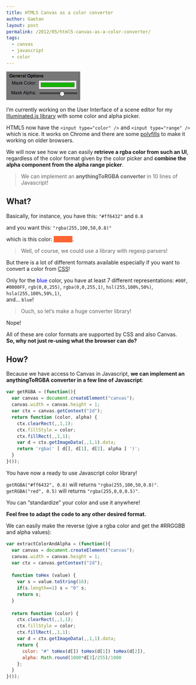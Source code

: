 ```yaml
---
title: HTML5 Canvas as a color converter
author: Gaetan
layout: post
permalink: /2012/05/html5-canvas-as-a-color-converter/
tags:
  - canvas
  - javascript
  - color
---
```


 [2]: http://demo.greweb.fr/illuminated.js/
 [3]: https://github.com/bgrins/spectrum
 [4]: http://www.w3.org/TR/css3-color/

<img src="/images/2012/05/color-alpha-options.png" alt="" class="thumbnail-left" />

I’m currently working on the User Interface of a scene editor for my [Illuminated.js library][2] with some color and alpha picker.

HTML5 now have the `<input type="color" />` and `<input type="range" />` which is nice. It works on Chrome and there are some [polyfills][3] to make it working on older browsers.

We will now see how we can easily **retrieve a rgba color from such an UI**, regardless of the color format given by the color picker and **combine the alpha component from the alpha range picker**.

> We can implement an **anythingToRGBA converter** in 10 lines of Javascript!

## What?

Basically, for instance, you have this: `"#ff6432"` and `0.8`

and you want this: `"rgba(255,100,50,0.8)"`

which is this color: <span style="background: #ff6432; display: inline-block; width: 50px">&nbsp;</span>.

> Well, of course, we could use a library with regexp parsers!

But there is a lot of different formats available especially if you want to convert a color from [CSS][4]!

Only for the <span style="color:blue">blue</span> color, you have at least 7 different representations: `#00F`, `#0000FF`, `rgb(0,0,255)`, `rgba(0,0,255,1)`, `hsl(255,100%,50%)`, `hsla(255,100%,50%,1)`,  
and… `blue`!

> Ouch, so let’s make a huge converter library!

Nope! 

All of these are color formats are supported by CSS and also Canvas.  
**So, why not just re-using what the browser can do?**

<!-- more -->


## How?

Because we have access to Canvas in Javascript, **we can implement an anythingToRGBA converter in a few line of Javascript**:

```javascript
var getRGBA = (function(){  
  var canvas = document.createElement("canvas");  
  canvas.width = canvas.height = 1;  
  var ctx = canvas.getContext("2d");  
  return function (color, alpha) {  
    ctx.clearRect(,,1,1);  
    ctx.fillStyle = color;  
    ctx.fillRect(,,1,1);  
    var d = ctx.getImageData(,,1,1).data;  
    return 'rgba(' [ d[], d[1], d[2], alpha ] ')';  
  }  
}());
```

You have now a ready to use Javascript color library! 

`getRGBA("#ff6432", 0.8)` will returns `"rgba(255,100,50,0.8)"`.  
`getRGBA("red", 0.5)` will returns `"rgba(255,0,0,0.5)"`.

You can “standardize” your color and use it anywhere!

**Feel free to adapt the code to any other desired format.**

We can easily make the reverse (give a rgba color and get the #RRGGBB and alpha values):

```javascript
var extractColorAndAlpha = (function(){  
  var canvas = document.createElement("canvas");  
  canvas.width = canvas.height = 1;  
  var ctx = canvas.getContext("2d");  
  
  function toHex (value) {   
    var s = value.toString(16);   
    if(s.length==1) s = "0" s;  
    return s;  
  }  
  
  return function (color) {  
    ctx.clearRect(,,1,1);  
    ctx.fillStyle = color;  
    ctx.fillRect(,,1,1);  
    var d = ctx.getImageData(,,1,1).data;  
    return {  
      color: "#" toHex(d[]) toHex(d[1]) toHex(d[2]),  
      alpha: Math.round(1000*d[3]/255)/1000  
    };  
  }  
}());
```
